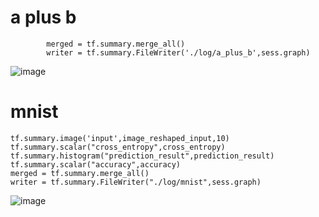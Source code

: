 # a plus b
```
        merged = tf.summary.merge_all()
        writer = tf.summary.FileWriter('./log/a_plus_b',sess.graph)    
```
![image](https://user-images.githubusercontent.com/2216970/52910306-88ba2e00-32d0-11e9-82dd-aa0b2c078586.png)
# mnist
```
tf.summary.image('input',image_reshaped_input,10)
tf.summary.scalar("cross_entropy",cross_entropy)
tf.summary.histogram("prediction_result",prediction_result)
tf.summary.scalar("accuracy",accuracy)
merged = tf.summary.merge_all()
writer = tf.summary.FileWriter("./log/mnist",sess.graph)
```
![image](https://user-images.githubusercontent.com/2216970/52911008-f9b21380-32d9-11e9-802a-ce6e085db2d5.png)
